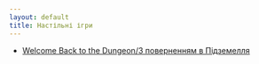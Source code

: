 ```yaml
---
layout: default
title: Настільні ігри
---
```


* [Welcome Back to the Dungeon/З поверненням в Підземелля](WelcomeBackToTheDungeon/WelcomePage.md)